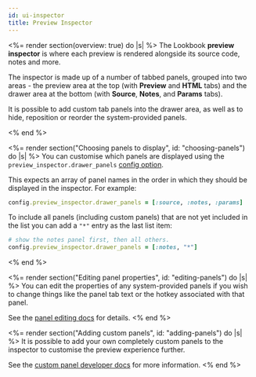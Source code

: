 ```yaml
---
id: ui-inspector
title: Preview Inspector
---
```


<%= render section(overview: true) do |s| %>
  The Lookbook **preview inspector** is where each preview is rendered alongside its source code, notes and more.

  The inspector is made up of a number of tabbed panels, grouped into two areas - the preview area at the top (with **Preview** and **HTML** tabs)
  and the drawer area at the bottom (with **Source**, **Notes**, and **Params** tabs).

  It is possible to add custom tab panels into the drawer area, as well as to hide, reposition or reorder the system-provided panels.

  <!-- TODO: SCREENSHOT -->
<% end %>

<%= render section("Choosing panels to display", id: "choosing-panels") do |s| %>
  You can customise which panels are displayed using the `preview_inspector.drawer_panels` [config option](<%= guide_url :configuration %>).

  This expects an array of panel names in the order in which they should be displayed in the inspector. For example:

  ```ruby
  config.preview_inspector.drawer_panels = [:source, :notes, :params]
  ```

  To include all panels (including custom panels) that are not yet included in the list you can add a `"*"` entry as the last list item:

  ```ruby
  # show the notes panel first, then all others.
  config.preview_inspector.drawer_panels = [:notes, "*"]
  ```
<% end %>

<%= render section("Editing panel properties", id: "editing-panels") do |s| %>
  You can edit the properties of any system-provided panels if you wish to change things like the panel tab text or the hotkey associated with that panel.

  See the [panel editing docs](<%= extend_url :panels_editing %>) for details.
<% end %>

<%= render section("Adding custom panels", id: "adding-panels") do |s| %>
  It is possible to add your own completely custom panels to the inspector to customise the preview experience further.

  See the [custom panel developer docs](<%= extend_url :panels_adding %>) for more information.
<% end %>
